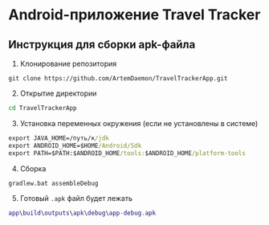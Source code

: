 # Android-приложение Travel Tracker

## Инструкция для сборки apk-файла

1. Клонирование репозитория
``` Shell
git clone https://github.com/ArtemDaemon/TravelTrackerApp.git
```
2. Открытие директории
``` cmd
cd TravelTrackerApp
```
3. Установка переменных окружения (если не установлены в системе)
``` cmd
export JAVA_HOME=/путь/к/jdk
export ANDROID_HOME=$HOME/Android/Sdk
export PATH=$PATH:$ANDROID_HOME/tools:$ANDROID_HOME/platform-tools
```
4. Сборка
``` cmd
gradlew.bat assembleDebug
```
5. Готовый `.apk` файл будет лежать
``` lua
app\build\outputs\apk\debug\app-debug.apk
```